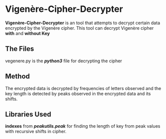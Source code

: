 # Vigenère-Cipher-Decrypter
  <b>Vigenère-Cipher-Decrypter</b> is an tool that attempts to decrypt certain data encrypted by the  Vigenère cipher.
  This tool can decrypt Vigenère cipher <b>with</b> and <b>without Key</b>

## The Files
  </b>vegenere.py</b> is the <i><b>python3</b></i> file for decrypting the cipher
  
## Method
  The encrypted data is decrypted by frequencies of letters observed and the key length is detected by peaks observed in the encrypted data and its shifts.

## Libraries Used
  <b>indexes</b> from <b><i>peakutils.peak</i></b> for finding the length of key from peak values with recursive shifts in cipher.
